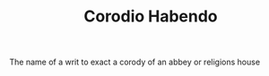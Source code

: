 ---
title: Corodio Habendo
letter: C
permalink: "/definitions/bld-corodio-habendo.html"
body: The name of a writ to exact a corody of an abbey or religions house
published_at: '2018-07-07'
source: Black's Law Dictionary 2nd Ed (1910)
layout: post
---